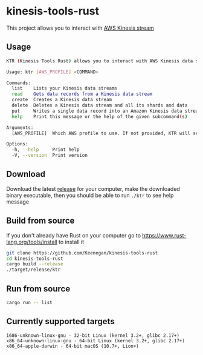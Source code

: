 # kinesis-tools-rust

This project allows you to interact with [AWS Kinesis stream](https://aws.amazon.com/fr/kinesis/data-streams/)  

## Usage

```bash
KTR (Kinesis Tools Rust) allows you to interact with AWS Kinesis data streams

Usage: ktr [AWS_PROFILE] <COMMAND>

Commands:
  list    Lists your Kinesis data streams
  read    Gets data records from a Kinesis data stream
  create  Creates a Kinesis data stream
  delete  Deletes a Kinesis data stream and all its shards and data
  put     Writes a single data record into an Amazon Kinesis data stream
  help    Print this message or the help of the given subcommand(s)

Arguments:
  [AWS_PROFILE]  Which AWS profile to use. If not provided, KTR will search for an env variable with the same name

Options:
  -h, --help     Print help
  -V, --version  Print version

```

 ## Download
Download the latest [release](https://github.com/Keenegan/kinesis-tools-rust/releases/latest) for your computer, make the downloaded binary executable, then you should be able to run `./ktr` to see help message

## Build from source
If you don't already have Rust on your computer go to https://www.rust-lang.org/tools/install to install it

```bash
git clone https://github.com/Keenegan/kinesis-tools-rust
cd kinesis-tools-rust
cargo build --release
./target/release/ktr
```  

## Run from source
```bash
cargo run -- list
```

## Currently supported targets
```
i686-unknown-linux-gnu - 32-bit Linux (kernel 3.2+, glibc 2.17+)
x86_64-unknown-linux-gnu - 64-bit Linux (kernel 3.2+, glibc 2.17+)
x86_64-apple-darwin - 64-bit macOS (10.7+, Lion+)
```
